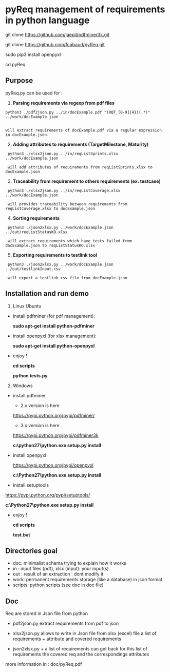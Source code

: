 pyReq management of requirements in python language
===================================================

git clone https://github.com/jaepil/pdfminer3k.git

git clone https://github.com/fcabaud/pyReq.git

sudo pip3 install openpyxl

cd pyReq 

Purpose
-------

pyReq.py can be used for :
   1. **Parsing requirements via regexp from pdf files**

    python3 ./pdf2json.py ../in/docExample.pdf "(RQT_[0-9]{4})(.*)" ../work/docExample.json


    will extract requirements of docExample.pdf via a regular expression in docExample.json

   2. **Adding attributes to requirements (TargetMilestone, Maturity)**

     python3 ./xlsx2json.py ../in/reqListSprints.xlsx ../work/docExample.json

     will add attributes of requirements from reqListSprints.xlsx to docExample.json

   3. **Traceability from requirement to others requirements (ex: testcase)**

     python3 ./xlsx2json.py ../in/reqListCoverage.xlsx ../work/docExample.json

     will provides traceability between requirements from reqListCoverage.xlsx to docExample.json

   4. **Sorting requirements**

     python3 ./json2xlsx.py ../work/docExample.json ../out/reqListStatusKO.xlsx

     will extract requirements which have tests failed from docExample.json to reqListStatusKO.xlsx

   5. **Exporting requirements to testlink tool**

     python3 ./json2xlsx.py ../work/docExample.json ../out/testlinkInput.csv

     will export a testlink csv file from docExample.json

Installation and run demo 
-------------------------

1. Linux Ubuntu

  - install pdfminer (for pdf management):

    **sudo apt-get install python-pdfminer**

  - install openpyxl (for xlsx management):

    **sudo apt-get install python-openpyxl**

  - enjoy !

    **cd scripts**

    **python tests.py**

2. Windows

  - install pdfminer

     - 2.x version is here

    https://pypi.python.org/pypi/pdfminer/

     - 3.x version is here

    https://pypi.python.org/pypi/pdfminer3k

    **c:\\python27\\python.exe setup.py install**

  - install openpyxl

    https://pypi.python.org/pypi/openpyxl  

    **c:\\Python27\\python.exe  setup.py install**

  - install setuptools

   https://pypi.python.org/pypi/setuptools/

   **c:\\Python27\\python.exe  setup.py install**

  - enjoy !

    **cd scripts**

    **test.bat**
  
Directories goal 
----------------

- doc: minimalist schema trying to explain how it works
- in : input files (pdf), xlsx (input): your input(s)
- out : result of an extraction : dont modify it
- work: permanent requirements storage (like a database) in json format
- scripts: python scripts (see doc in doc file)

Doc
-------

Req are stored in Json file from python

- pdf2json.py extract requirements from pdf to json

- xlsx2json.py allows to write in Json file from xlsx (excel)
  file a list of requirements + attribute and covered requirements

- json2xlsx.py + a list of requirements can get back for this
  list of requirements the covered req and the correspondings attributes

more information in : doc/pyReq.pdf
